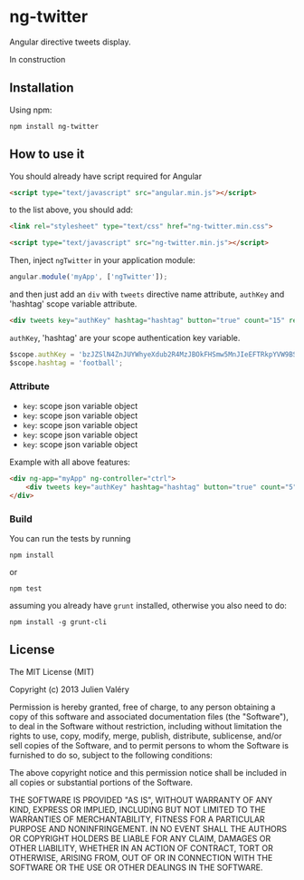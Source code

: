 ng-twitter
=====================

Angular directive tweets display.

In construction

Installation
------------

Using npm:

```
npm install ng-twitter
```

How to use it
-------------

You should already have script required for Angular

```html
<script type="text/javascript" src="angular.min.js"></script>
```

to the list above, you should add:

```html
<link rel="stylesheet" type="text/css" href="ng-twitter.min.css">
```

```html
<script type="text/javascript" src="ng-twitter.min.js"></script>
```

Then, inject `ngTwitter` in your application module:

```javascript
angular.module('myApp', ['ngTwitter']);
```

and then just add an `div` with `tweets` directive name attribute, `authKey` and 'hashtag' scope variable attribute.

```html
<div tweets key="authKey" hashtag="hashtag" button="true" count="15" refresh="60"/>
```

`authKey`, 'hashtag' are your scope authentication key variable.

```javascript
$scope.authKey = 'bzJZSlN4ZnJUYWhyeXdub2R4MzJBOkFHSmw5MnJIeEFTRkpYVW9BSm8zMEpTQzU2Wm0zNFZxZmFVZFh1TUZWamc=';
$scope.hashtag = 'football';
```

### Attribute

* `key`: scope json variable object
* `key`: scope json variable object
* `key`: scope json variable object
* `key`: scope json variable object
* `key`: scope json variable object

Example with all above features:

```html
<div ng-app="myApp" ng-controller="ctrl">
	<div tweets key="authKey" hashtag="hashtag" button="true" count="5" refresh="10"/>		
</div>
```

### Build

You can run the tests by running

```
npm install
```
or
```
npm test
```

assuming you already have `grunt` installed, otherwise you also need to do:

```
npm install -g grunt-cli
```

## License

The MIT License (MIT)

Copyright (c) 2013 Julien Valéry

Permission is hereby granted, free of charge, to any person obtaining a copy
of this software and associated documentation files (the "Software"), to deal
in the Software without restriction, including without limitation the rights
to use, copy, modify, merge, publish, distribute, sublicense, and/or sell
copies of the Software, and to permit persons to whom the Software is
furnished to do so, subject to the following conditions:

The above copyright notice and this permission notice shall be included in
all copies or substantial portions of the Software.

THE SOFTWARE IS PROVIDED "AS IS", WITHOUT WARRANTY OF ANY KIND, EXPRESS OR
IMPLIED, INCLUDING BUT NOT LIMITED TO THE WARRANTIES OF MERCHANTABILITY,
FITNESS FOR A PARTICULAR PURPOSE AND NONINFRINGEMENT. IN NO EVENT SHALL THE
AUTHORS OR COPYRIGHT HOLDERS BE LIABLE FOR ANY CLAIM, DAMAGES OR OTHER
LIABILITY, WHETHER IN AN ACTION OF CONTRACT, TORT OR OTHERWISE, ARISING FROM,
OUT OF OR IN CONNECTION WITH THE SOFTWARE OR THE USE OR OTHER DEALINGS IN
THE SOFTWARE.




